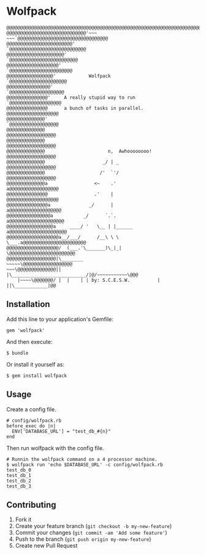 # Wolfpack

    @@@@@@@@@@@@@@@@@@@@@@@@@@@@@@@@@@@@@@@@@@@@@@@@@@@@@@@@@@@@@@@@@@@@@@@@@@@
    @@@@@@@@@@@@@@@@@@@@@@@@@@@@@'~~~     ~~~`@@@@@@@@@@@@@@@@@@@@@@@@@@@@@@@@@
    @@@@@@@@@@@@@@@@@@@@@@@@'                     `@@@@@@@@@@@@@@@@@@@@@@@@@@@@
    @@@@@@@@@@@@@@@@@@@@@'                           `@@@@@@@@@@@@@@@@@@@@@@@@@
    @@@@@@@@@@@@@@@@@@@'                               `@@@@@@@@@@@@@@@@@@@@@@@
    @@@@@@@@@@@@@@@@@'            Wolfpack               `@@@@@@@@@@@@@@@@@@@@@
    @@@@@@@@@@@@@@@@'                                     `@@@@@@@@@@@@@@@@@@@@
    @@@@@@@@@@@@@@@'     A really stupid way to run        `@@@@@@@@@@@@@@@@@@@
    @@@@@@@@@@@@@@@      a bunch of tasks in parallel.      @@@@@@@@@@@@@@@@@@@
    @@@@@@@@@@@@@@'                                         `@@@@@@@@@@@@@@@@@@
    @@@@@@@@@@@@@@                                           @@@@@@@@@@@@@@@@@@
    @@@@@@@@@@@@@@                                           @@@@@@@@@@@@@@@@@@
    @@@@@@@@@@@@@@                       n,  Awhoooooooo!    @@@@@@@@@@@@@@@@@@
    @@@@@@@@@@@@@@                     _/ | _                @@@@@@@@@@@@@@@@@@
    @@@@@@@@@@@@@@                    /'  `'/                @@@@@@@@@@@@@@@@@@
    @@@@@@@@@@@@@@a                 <~    .'                a@@@@@@@@@@@@@@@@@@
    @@@@@@@@@@@@@@@                 .'    |                 @@@@@@@@@@@@@@@@@@@
    @@@@@@@@@@@@@@@a              _/      |                a@@@@@@@@@@@@@@@@@@@
    @@@@@@@@@@@@@@@@a           _/      `.`.              a@@@@@@@@@@@@@@@@@@@@
    @@@@@@@@@@@@@@@@@a     ____/ '   \__ | |______       a@@@@@@@@@@@@@@@@@@@@@
    @@@@@@@@@@@@@@@@@@@a__/___/      /__\ \ \     \___.a@@@@@@@@@@@@@@@@@@@@@@@
    @@@@@@@@@@@@@@@@@@@/  (___.'\_______)\_|_|        \@@@@@@@@@@@@@@@@@@@@@@@@
    @@@@@@@@@@@@@@@@@@|\________                       ~~~~~\@@@@@@@@@@@@@@@@@@
    ~~~\@@@@@@@@@@@@@@||       |\___________________________/|@/~~~~~~~~~~~\@@@
        |~~~~\@@@@@@@/ |  |    | | by: S.C.E.S.W.          | ||\____________|@@


## Installation

Add this line to your application's Gemfile:

    gem 'wolfpack'

And then execute:

    $ bundle

Or install it yourself as:

    $ gem install wolfpack

## Usage

Create a config file.

    # config/wolfpack.rb
    before_exec do |n|
      ENV['DATABASE_URL'] = "test_db_#{n}"
    end

Then run wolfpack with the config file.

    # Runnin the wolfpack command on a 4 processor machine.
    $ wolfpack run 'echo $DATABASE_URL' -c config/wolfpack.rb
    test_db_0
    test_db_1
    test_db_2
    test_db_3

## Contributing

1. Fork it
2. Create your feature branch (`git checkout -b my-new-feature`)
3. Commit your changes (`git commit -am 'Add some feature'`)
4. Push to the branch (`git push origin my-new-feature`)
5. Create new Pull Request
